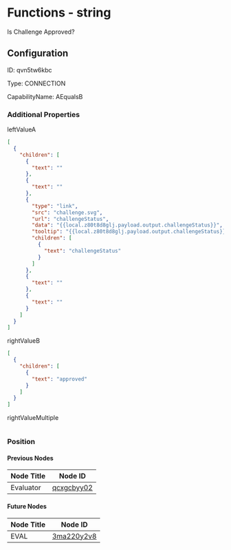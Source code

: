 # Functions - string 
Is Challenge Approved?
## Configuration
ID:  qvn5tw6kbc

Type: CONNECTION 

CapabilityName: AEqualsB






### Additional Properties
leftValueA
```json 
[
  {
    "children": [
      {
        "text": ""
      },
      {
        "text": ""
      },
      {
        "type": "link",
        "src": "challenge.svg",
        "url": "challengeStatus",
        "data": "{{local.z80t8d8glj.payload.output.challengeStatus}}",
        "tooltip": "{{local.z80t8d8glj.payload.output.challengeStatus}}",
        "children": [
          {
            "text": "challengeStatus"
          }
        ]
      },
      {
        "text": ""
      },
      {
        "text": ""
      }
    ]
  }
]
```


rightValueB
```json 
[
  {
    "children": [
      {
        "text": "approved"
      }
    ]
  }
]
```


rightValueMultiple
```
```





### Position

#### Previous Nodes
| Node Title | Node ID |
| :------------- | ------------ |
| Evaluator | [qcxgcbyy02](./qcxgcbyy02.md) | 
 
 #### Future Nodes
| Node Title | Node ID |
| :------------- | ------------ |
| EVAL |[3ma220y2v8](./3ma220y2v8.md) | 